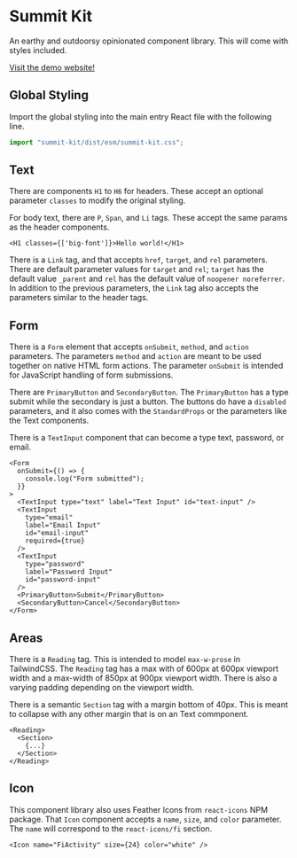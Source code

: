 # Summit Kit

An earthy and outdoorsy opinionated component library. This will come with styles included.

[Visit the demo website!](https://summit-kit.gremlich.dev/)

## Global Styling

Import the global styling into the main entry React file with the following line.

```ts
import "summit-kit/dist/esm/summit-kit.css";
```

## Text

There are components `H1` to `H6` for headers. These accept an optional parameter `classes` to modify the original styling.

For body text, there are `P`, `Span`, and `Li` tags. These accept the same params as the header components.

```tsx
<H1 classes={['big-font']}>Hello world!</H1>
```

There is a `Link` tag, and that accepts `href`, `target`, and `rel` parameters. There are default parameter values for `target` and `rel`; `target` has the default value `_parent` and `rel` has the default value of `noopener noreferrer`. In addition to the previous parameters, the `Link` tag also accepts the parameters similar to the header tags.

## Form

There is a `Form` element that accepts `onSubmit`, `method`, and `action` parameters. The parameters `method` and `action` are meant to be used together on native HTML form actions. The parameter `onSubmit` is intended for JavaScript handling of form submissions.

There are `PrimaryButton` and `SecondaryButton`. The `PrimaryButton` has a type submit while the secondary is just a button. The buttons do have a `disabled` parameters, and it also comes with the `StandardProps` or the parameters like the Text components.

There is a `TextInput` component that can become a type text, password, or email.

```tsx
<Form
  onSubmit={() => {
    console.log("Form submitted");
  }}
>
  <TextInput type="text" label="Text Input" id="text-input" />
  <TextInput
    type="email"
    label="Email Input"
    id="email-input"
    required={true}
  />
  <TextInput
    type="password"
    label="Password Input"
    id="password-input"
  />
  <PrimaryButton>Submit</PrimaryButton>
  <SecondaryButton>Cancel</SecondaryButton>
</Form>
```

## Areas

There is a `Reading` tag. This is intended to model `max-w-prose` in TailwindCSS. The `Reading` tag has a max with of 600px at 600px viewport width and a max-width of 850px at 900px viewport width. There is also a varying padding depending on the viewport width.

There is a semantic `Section` tag with a margin bottom of 40px. This is meant to collapse with any other margin that is on an Text commponent.

```tsx
<Reading>
  <Section>
    {...}
  </Section>
</Reading>
```

## Icon

This component library also uses Feather Icons from `react-icons` NPM package. That `Icon` component accepts a `name`, `size`, and `color` parameter. The `name` will correspond to the `react-icons/fi` section.

```tsx
<Icon name="FiActivity" size={24} color="white" />
```